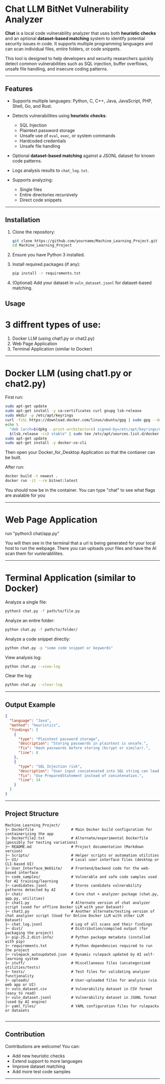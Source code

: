 # Chat LLM BitNet Vulnerability Analyzer

**Chat** is a local code vulnerability analyzer that uses both **heuristic checks** and an optional **dataset-based matching** system to identify potential security issues in code. It supports multiple programming languages and can scan individual files, entire folders, or code snippets.

This tool is designed to help developers and security researchers quickly detect common vulnerabilities such as SQL injection, buffer overflows, unsafe file handling, and insecure coding patterns.

---

## Features

* Supports multiple languages: Python, C, C++, Java, JavaScript, PHP, Shell, Go, and Rust.
* Detects vulnerabilities using **heuristic checks**:

  * SQL Injection
  * Plaintext password storage
  * Unsafe use of `eval`, `exec`, or system commands
  * Hardcoded credentials
  * Unsafe file handling
* Optional **dataset-based matching** against a JSONL dataset for known code patterns.
* Logs analysis results to `chat_log.txt`.
* Supports analyzing:

  * Single files
  * Entire directories recursively
  * Direct code snippets

---

## Installation

1. Clone the repository:

   ```bash
   git clone https://github.com/yourname/Machine_Learning_Project.git
   cd Machine_Learning_Project
   ```
2. Ensure you have Python 3 installed.
3. Install required packages (if any):

   ```bash
   pip install -r requirements.txt
   ```
4. (Optional) Add your dataset in `vuln_dataset.jsonl` for dataset-based matching.

## Usage

# 3 diffrent types of use:
1. Docker LLM (using chat1.py or chat2.py)
2. Web Page Application
3. Terminal Application (similar to Docker)

------------------------------------------------------------------------------------------------------------------
# Docker LLM (using chat1.py or chat2.py)

First run:


```bash
sudo apt-get update
sudo apt-get install -y ca-certificates curl gnupg lsb-release
sudo mkdir -p /etc/apt/keyrings
curl -fsSL https://download.docker.com/linux/ubuntu/gpg | sudo gpg --dearmor -o /etc/apt/keyrings/docker.gpg
echo \
  "deb [arch=$(dpkg --print-architecture) signed-by=/etc/apt/keyrings/docker.gpg] https://download.docker.com/linux/ubuntu \
  $(lsb_release -cs) stable" | sudo tee /etc/apt/sources.list.d/docker.list > /dev/null
sudo apt-get update
sudo apt-get install -y docker-ce-cli
```
Then open your Docker_for_Desktop Application so that the contianer can be built.

After run:
```bash
docker build -t newest .
docker run -it --rm bitnet:latest
```
You should now be in the container. You can type "chat" to see what flags are avalable for you


------------------------------------------------------------------------------------------------------------------
# Web Page Application

run "python3 chat/app.py"

You will then see in the terminal that a url is being generated for your local host to run the webpage. There you can uploads your files and have the AI scan them for vunlerablilites. 

------------------------------------------------------------------------------------------------------------------
# Terminal Application (similar to Docker)

Analyze a single file:

```bash
python3 chat.py -f path/to/file.py
```

Analyze an entire folder:

```bash
python chat.py -f path/to/folder/
```

Analyze a code snippet directly:

```bash
python chat.py -p "some code snippet or keywords"
```

View analysis log:

```bash
python chat.py --view-log
```

Clear the log:

```bash
python chat.py --clear-log
```

---

## Output Example

```json
{
  "language": "Java",
  "method": "heuristics",
  "findings": [
    {
      "type": "Plaintext password storage",
      "description": "Storing passwords in plaintext is unsafe.",
      "fix": "Hash passwords before storing (bcrypt or similar).",
      "line": 8
    },
    {
      "type": "SQL Injection risk",
      "description": "User input concatenated into SQL string can lead to SQL injection.",
      "fix": "Use PreparedStatement instead of concatenation.",
      "line": 34
    }
  ]
}
```

---

## Project Structure

```
Machine_Learning_Project/
├─ Dockerfile                 # Main Docker build configuration for containerizing the app
├─ Dockerfile2.txt            # Alternate/experimental Dockerfile (possibly for testing variations)
├─ README.md                  # Project documentation (Markdown version)
├─ Scripts/                   # Helper scripts or automation utilities
├─ UI/                        # Local user interface files (desktop or CLI-based UI)
├─ User_Interface_WebSite/    # Frontend/backend code for the web-based interface
├─ code_samples/              # Vulnerable and safe code samples used for AI training/learning
├─ candidates.jsonl           # Stores candidate vulnerability patterns detected by AI
├─ chat/                      # Core chat + analyzer package (chat.py, app.py, utilities)
├─ chat1.py                   # Alternate version of chat analyzer script (used for offline Docker LLM with your Dataset)
├─ chat2.py                   # Another alternate/testing version of chat analyzer script (Used for Online Docker LLM with other LLM Dataset)
├─ chat_log.jsonl             # Log of all scans and their findings
├─ dist/                      # Distribution/compiled output (for packaging the project)
├─ pip-25.2.dist-info/        # Python package metadata (installed with pip)
├─ requirements.txt           # Python dependencies required to run the project
├─ rulepack_autoupdated.json  # Dynamic rulepack updated by AI self-learning system
├─ stuff/                     # Miscellaneous files (uncategorized utilities/tests)
├─ tests/                     # Test files for validating analyzer functionality
├─ uploads/                   # User-uploaded files for analysis (via web app or UI)
├─ vuln_dataset.csv           # Vulnerability dataset in CSV format (easy to read)
├─ vuln_dataset.jsonl         # Vulnerability dataset in JSONL format (used by AI engine)
├─ yaml_files/                # YAML configuration files for rulepacks or datasets


```

---

## Contribution

Contributions are welcome! You can:

* Add new heuristic checks
* Extend support to more languages
* Improve dataset matching
* Add more test code samples

---


